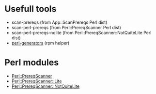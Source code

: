 # Usefull tools

* scan-prereqs (from App::ScanPrereqs Perl dist)
* scan-perl-prereqs (from Perl::PrereqScanner Perl dist)
* scan-perl-prereqs-nqlite (from Perl::PrereqScanner::NotQuiteLite Perl dist)
* [perl-generators](https://github.com/jplesnik/generators) (rpm helper)

# Perl modules

* [Perl::PrereqScanner](https://metacpan.org/pod/Perl::PrereqScanner)
* [Perl::PrereqScanner::Lite](https://metacpan.org/pod/Perl::PrereqScanner::Lite)
* [Perl::PrereqScanner::NotQuiteLite](https://metacpan.org/pod/Perl::PrereqScanner::NotQuiteLite)
